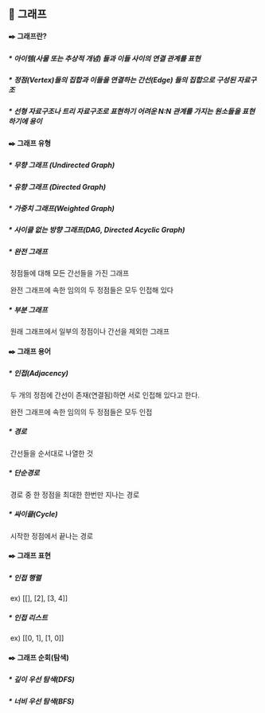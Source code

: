 ## :bookmark_tabs: 그래프



#### :black_nib: 그래프란?

##### * 아이템(사물 또는 추상적 개념) 들과 이들 사이의 연결 관계를 표현

##### *  정점(Vertex)들의 집합과 이들을 연결하는 간선(Edge) 들의 집합으로 구성된 자료구조

##### * 선형 자료구조나 트리 자료구조로 표현하기 어려운 N:N 관계를 가지는 원소들을 표현하기에 용이



####  :black_nib: 그래프 유형

##### * 무향 그래프 (Undirected Graph)

##### * 유향 그래프 (Directed Graph)

##### * 가중치 그래프(Weighted Graph)

##### * 사이클 없는 방향 그래프(DAG, Directed Acyclic Graph)

##### * 완전 그래프

​	정점들에 대해 모든 간선들을 가진 그래프

​	완전 그래프에 속한 임의의 두 정점들은 모두 인접해 있다

##### * 부분 그래프

​	원래 그래프에서 일부의 정점이나 간선을 제외한 그래프



#### :black_nib: 그래프 용어

##### * 인접(Adjacency)

​	두 개의 정점에 간선이 존재(연결됨)하면 서로 인접해 있다고 한다.

​	완전 그래프에 속한 임의의 두 정점들은 모두 인접

##### * 경로

​	간선들을 순서대로 나열한 것

##### * 단순경로

​	경로 중 한 정점을 최대한 한번만 지나는 경로

##### * 싸이클(Cycle)

​	시작한 정점에서 끝나는 경로



#### :black_nib: 그래프 표현

##### * 인접 행렬

​	ex) [[], [2], [3, 4]]

##### * 인접 리스트

​	ex) [[0, 1], [1, 0]]



#### :black_nib: 그래프 순회(탐색)

##### * 깊이 우선 탐색(DFS)

##### * 너비 우선 탐색(BFS)
